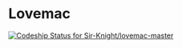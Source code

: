 Lovemac
============
[ ![Codeship Status for Sir-Knight/lovemac-master](https://codeship.com/projects/333d99d0-5c2b-0132-b43b-0e90e8baf01d/status)](https://codeship.com/projects/50722)
